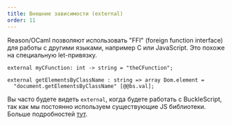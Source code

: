 ```yaml
---
title: Внешние зависимости (external)
order: 11
---
```


Reason/OCaml позволяют использовать "FFI" (foreign function interface) для
работы с другими языками, например C или JavaScript. Это похоже на специальную
let-привязку.

```reason
external myCFunction: int -> string = "theCFunction";
```

```reason
external getElementsByClassName : string => array Dom.element =
  "document.getElementsByClassName" [@@bs.val];
```

Вы часто будете видеть `external`, когда будете работать с BuckleScript, так как
мы постоянно используем существующие JS библиотеки. Больше подробностей
[тут](http://bucklescript.github.io/bucklescript/Manual.html#_binding_to_simple_js_functions_values).
